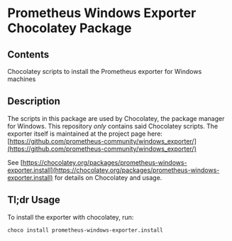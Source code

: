 # Prometheus Windows Exporter Chocolatey Package

## Contents

Chocolatey scripts to install the Prometheus exporter for Windows machines

## Description

The scripts in this package are used by Chocolatey, the package manager for Windows. This repository _only_ contains said
Chocolatey scripts. The exporter itself is maintained at the project page here:
[https://github.com/prometheus-community/windows_exporter/](https://github.com/prometheus-community/windows_exporter/)

See [https://chocolatey.org/packages/prometheus-windows-exporter.install](https://chocolatey.org/packages/prometheus-windows-exporter.install) for details on Chocolatey and usage.

## Tl;dr Usage

To install the exporter with chocolatey, run:

`choco install prometheus-windows-exporter.install`
